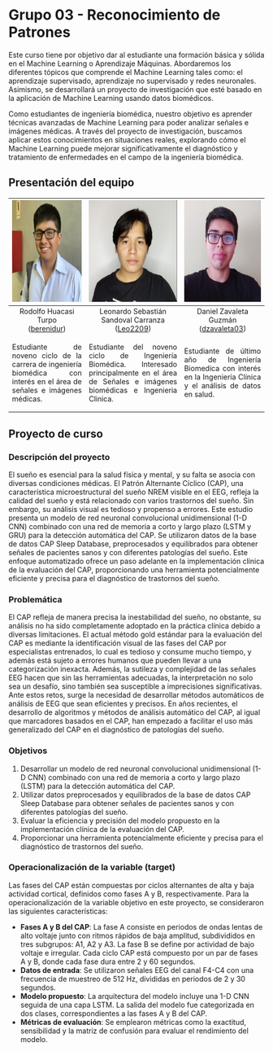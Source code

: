 # Grupo 03 - Reconocimiento de Patrones

Este curso tiene por objetivo dar al estudiante una formación básica y sólida en el Machine Learning o Aprendizaje Máquinas. Abordaremos los diferentes tópicos que comprende el Machine Learning tales como: el aprendizaje supervisado, aprendizaje no supervisado y redes neuronales. Asimismo, se desarrollará un proyecto de investigación que esté basado en la aplicación de Machine Learning usando datos biomédicos.

Como estudiantes de ingeniería biomédica, nuestro objetivo es aprender técnicas avanzadas de Machine Learning para poder analizar señales e imágenes médicas. A través del proyecto de investigación, buscamos aplicar estos conocimientos en situaciones reales, explorando cómo el Machine Learning puede mejorar significativamente el diagnóstico y tratamiento de enfermedades en el campo de la ingeniería biomédica.

## Presentación del equipo

| <img src="images/rhuacasi.jpg" width="200" height="200"> | <img src="images/lsandoval.jpg" width="200" height="200"> | <img src="images/dzavaleta.jpg" width="200" height="200"> |
| :---: | :---: | :---:
|Rodolfo Huacasi Turpo<br>([berenidur](https://github.com/berenidur))| Leonardo Sebastián Sandoval Carranza<br>([Leo2209](https://github.com/Leo2209)) | Daniel Zavaleta Guzmán<br>([dzavaleta03](https://github.com/dzavaleta03)) |
| <p align="justify">Estudiante de  noveno ciclo de la carrera de ingeniería biomédica con interés en el área de señales e imágenes médicas.</p> | <p align="justify">Estudiante del noveno ciclo de Ingeniería Biomédica. Interesado principalmente en el área de Señales e imágenes biomédicas e Ingenieria Clinica.</p> | <p align="justify">Estudiante de último año de Ingeniería Biomedica con interés en la Ingeniería Clínica y el análisis de datos en salud.</p> |

## Proyecto de curso

### Descripción del proyecto
El sueño es esencial para la salud física y mental, y su falta se asocia con diversas condiciones médicas. El Patrón Alternante Cíclico (CAP), una característica microestructural del sueño NREM visible en el EEG, refleja la calidad del sueño y está relacionado con varios trastornos del sueño. Sin embargo, su análisis visual es tedioso y propenso a errores. Este estudio presenta un modelo de red neuronal convolucional unidimensional (1-D CNN) combinado con una red de memoria a corto y largo plazo (LSTM y GRU) para la detección automática del CAP. Se utilizaron datos de la base de datos CAP Sleep Database, preprocesados y equilibrados para obtener señales de pacientes sanos y con diferentes patologías del sueño. Este enfoque automatizado ofrece un paso adelante en la implementación clínica de la evaluación del CAP, proporcionando una herramienta potencialmente eficiente y precisa para el diagnóstico de trastornos del sueño.

### Problemática
El CAP refleja de manera precisa la inestabilidad del sueño, no obstante, su análisis no ha sido completamente adoptado en la práctica clínica debido a diversas limitaciones. El actual método gold estándar para la evaluación del CAP es mediante la identificación visual de las fases del CAP por especialistas entrenados, lo cual es tedioso y consume mucho tiempo, y además está sujeto a errores humanos que pueden llevar a una categorización inexacta. Además, la sutileza y complejidad de las señales EEG hacen que sin las herramientas adecuadas, la interpretación no solo sea un desafío, sino también sea susceptible a imprecisiones significativas. Ante estos retos, surge la necesidad de desarrollar métodos automáticos de análisis de EEG que sean eficientes y precisos. En años recientes, el desarrollo de algoritmos y métodos de análisis automático del CAP, al igual que marcadores basados en el CAP, han empezado a facilitar el uso más generalizado del CAP en el diagnóstico de patologías del sueño.

### Objetivos
1. Desarrollar un modelo de red neuronal convolucional unidimensional (1-D CNN) combinado con una red de memoria a corto y largo plazo (LSTM) para la detección automática del CAP.
2. Utilizar datos preprocesados y equilibrados de la base de datos CAP Sleep Database para obtener señales de pacientes sanos y con diferentes patologías del sueño.
3. Evaluar la eficiencia y precisión del modelo propuesto en la implementación clínica de la evaluación del CAP.
4. Proporcionar una herramienta potencialmente eficiente y precisa para el diagnóstico de trastornos del sueño.

### Operacionalización de la variable (target)
Las fases del CAP están compuestas por ciclos alternantes de alta y baja actividad cortical, definidos como fases A y B, respectivamente. Para la operacionalización de la variable objetivo en este proyecto, se consideraron las siguientes características:

- **Fases A y B del CAP**: La fase A consiste en periodos de ondas lentas de alto voltaje junto con ritmos rápidos de baja amplitud, subdivididos en tres subgrupos: A1, A2 y A3. La fase B se define por actividad de bajo voltaje e irregular. Cada ciclo CAP está compuesto por un par de fases A y B, donde cada fase dura entre 2 y 60 segundos.
- **Datos de entrada**: Se utilizaron señales EEG del canal F4-C4 con una frecuencia de muestreo de 512 Hz, divididas en periodos de 2 y 30 segundos.
- **Modelo propuesto**: La arquitectura del modelo incluye una 1-D CNN seguida de una capa LSTM. La salida del modelo fue categorizada en dos clases, correspondientes a las fases A y B del CAP.
- **Métricas de evaluación**: Se emplearon métricas como la exactitud, sensibilidad y la matriz de confusión para evaluar el rendimiento del modelo.